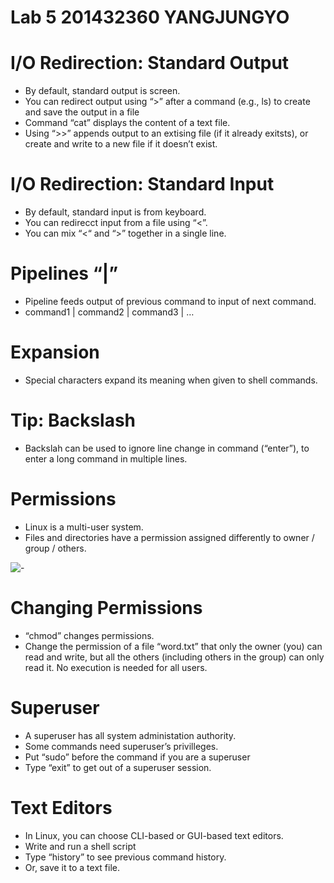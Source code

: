 # Lab 5 201432360 YANGJUNGYO

# I/O Redirection: Standard Output

- By default, standard output is screen.
- You can redirect output using “>” after a command (e.g., ls) to create and save the output in a file
- Command “cat” displays the content of a text file.
- Using “>>” appends output to an extising file (if it already exitsts), or create and write to a new file if it doesn’t exist.

# I/O Redirection: Standard Input

- By default, standard input is from keyboard.
- You can redirecct input from a file using “<”.
- You can mix “<“ and “>” together in a single line.

# Pipelines “|”

- Pipeline feeds output of previous command to input of next command.
- command1 | command2 | command3 | …

# Expansion

- Special characters expand its meaning when given to shell commands.

# Tip: Backslash

- Backslah can be used to ignore line change in command (“enter”), to enter a long command in multiple lines.

# Permissions

- Linux is a multi-user system.
- Files and directories have a permission assigned differently to owner / group / others.

![-](https://linuxcommand.org/images/file_permissions.png)

# Changing Permissions

- “chmod” changes permissions.
- Change the permission of a file “word.txt” that only the owner (you) can read and write,
but all the others (including others in the group) can only read it. No execution is needed for all users.

# Superuser

- A superuser has all system administation authority.
- Some commands need superuser’s privilleges.
- Put “sudo” before the command if you are a superuser
- Type “exit” to get out of a superuser session.

# Text Editors

- In Linux, you can choose CLI-based or GUI-based text editors.
- Write and run a shell script
- Type “history” to see previous command history.
- Or, save it to a text file.
